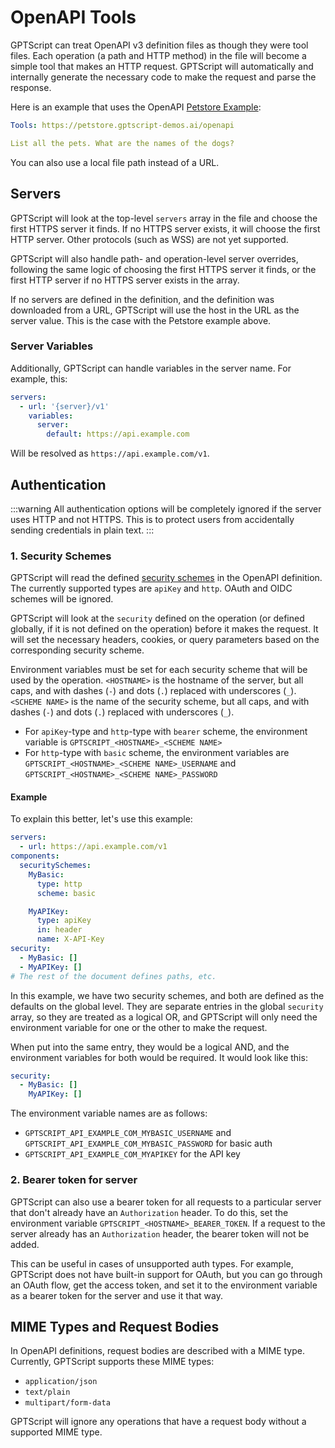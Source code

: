 # OpenAPI Tools

GPTScript can treat OpenAPI v3 definition files as though they were tool files.
Each operation (a path and HTTP method) in the file will become a simple tool that makes an HTTP request.
GPTScript will automatically and internally generate the necessary code to make the request and parse the response.

Here is an example that uses the OpenAPI [Petstore Example](https://github.com/OAI/OpenAPI-Specification/blob/main/examples/v3.0/petstore.yaml):

```yaml
Tools: https://petstore.gptscript-demos.ai/openapi

List all the pets. What are the names of the dogs?
```

You can also use a local file path instead of a URL.

## Servers

GPTScript will look at the top-level `servers` array in the file and choose the first HTTPS server it finds.
If no HTTPS server exists, it will choose the first HTTP server. Other protocols (such as WSS) are not yet supported.

GPTScript will also handle path- and operation-level server overrides, following the same logic of choosing the first HTTPS server it finds,
or the first HTTP server if no HTTPS server exists in the array.

If no servers are defined in the definition, and the definition was downloaded from a URL, GPTScript will use the host
in the URL as the server value. This is the case with the Petstore example above.

### Server Variables

Additionally, GPTScript can handle variables in the server name. For example, this:

```yaml
servers:
  - url: '{server}/v1'
    variables:
      server:
        default: https://api.example.com
```

Will be resolved as `https://api.example.com/v1`.

## Authentication

:::warning
All authentication options will be completely ignored if the server uses HTTP and not HTTPS.
This is to protect users from accidentally sending credentials in plain text.
:::

### 1. Security Schemes

GPTScript will read the defined [security schemes](https://swagger.io/docs/specification/authentication/) in the OpenAPI definition. The currently supported types are `apiKey` and `http`.
OAuth and OIDC schemes will be ignored.

GPTScript will look at the `security` defined on the operation (or defined globally, if it is not defined on the operation) before it makes the request.
It will set the necessary headers, cookies, or query parameters based on the corresponding security scheme.

Environment variables must be set for each security scheme that will be used by the operation.
`<HOSTNAME>` is the hostname of the server, but all caps, and with dashes (`-`) and dots (`.`) replaced with underscores (`_`).
`<SCHEME NAME>` is the name of the security scheme, but all caps, and with dashes (`-`) and dots (`.`) replaced with underscores (`_`).

- For `apiKey`-type and `http`-type with `bearer` scheme, the environment variable is `GPTSCRIPT_<HOSTNAME>_<SCHEME NAME>`
- For `http`-type with `basic` scheme, the environment variables are `GPTSCRIPT_<HOSTNAME>_<SCHEME NAME>_USERNAME` and `GPTSCRIPT_<HOSTNAME>_<SCHEME NAME>_PASSWORD`

#### Example

To explain this better, let's use this example:

```yaml
servers:
  - url: https://api.example.com/v1
components:
  securitySchemes:
    MyBasic:
      type: http
      scheme: basic

    MyAPIKey:
      type: apiKey
      in: header
      name: X-API-Key
security:
  - MyBasic: []
  - MyAPIKey: []
# The rest of the document defines paths, etc.
```

In this example, we have two security schemes, and both are defined as the defaults on the global level.
They are separate entries in the global `security` array, so they are treated as a logical OR, and GPTScript will only
need the environment variable for one or the other to make the request.

When put into the same entry, they would be a logical AND, and the environment variables for both would be required.
It would look like this:

```yaml
security:
  - MyBasic: []
    MyAPIKey: []
```

The environment variable names are as follows:

- `GPTSCRIPT_API_EXAMPLE_COM_MYBASIC_USERNAME` and `GPTSCRIPT_API_EXAMPLE_COM_MYBASIC_PASSWORD` for basic auth
- `GPTSCRIPT_API_EXAMPLE_COM_MYAPIKEY` for the API key

### 2. Bearer token for server

GPTScript can also use a bearer token for all requests to a particular server that don't already have an `Authorization` header.
To do this, set the environment variable `GPTSCRIPT_<HOSTNAME>_BEARER_TOKEN`.
If a request to the server already has an `Authorization` header, the bearer token will not be added.

This can be useful in cases of unsupported auth types. For example, GPTScript does not have built-in support for OAuth,
but you can go through an OAuth flow, get the access token, and set it to the environment variable as a bearer token
for the server and use it that way.

## MIME Types and Request Bodies

In OpenAPI definitions, request bodies are described with a MIME type. Currently, GPTScript supports these MIME types:
- `application/json`
- `text/plain`
- `multipart/form-data`

GPTScript will ignore any operations that have a request body without a supported MIME type.
